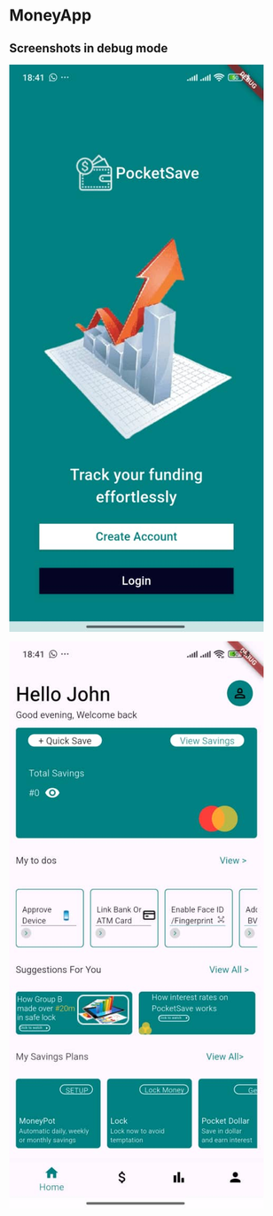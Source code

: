 # MoneyApp

## Screenshots in debug mode

![Home Screen](assets/home.jpg)

![Welcome](assets/welcome.jpg)
